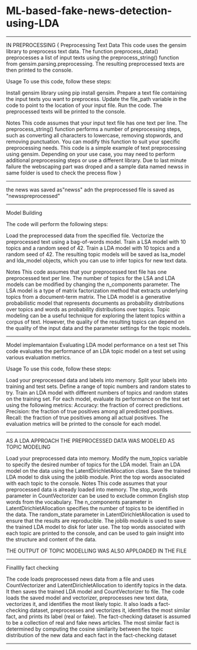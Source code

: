 # ML-based-fake-news-detection-using-LDA

*****************************************************************************************************************
IN PREPROCESSING
{
Preprocessing Text Data
This code uses the gensim library to preprocess text data. The function preprocess_data() preprocesses a list of input texts using the preprocess_string() function from gensim.parsing.preprocessing. The resulting preprocessed texts are then printed to the console.

Usage
To use this code, follow these steps:

Install gensim library using pip install gensim.
Prepare a text file containing the input texts you want to preprocess.
Update the file_path variable in the code to point to the location of your input file.
Run the code.
The preprocessed texts will be printed to the console.

Notes
This code assumes that your input text file has one text per line.
The preprocess_string() function performs a number of preprocessing steps, such as converting all characters to lowercase, removing stopwords, and removing punctuation. You can modify this function to suit your specific preprocessing needs.
This code is a simple example of text preprocessing using gensim. Depending on your use case, you may need to perform additional preprocessing steps or use a different library.
Due to last minute failure the webscaping part was droped and a sample data named newss in same folder is used to check the precess flow
}

*****************************************************************************************************************
the news was saved as"newss" adn the preprocessed file is saved as "newsspreprocessed"


*****************************************************************************************************************
Model Building

The code will perform the following steps:

Load the preprocessed data from the specified file.
Vectorize the preprocessed text using a bag-of-words model.
Train a LSA model with 10 topics and a random seed of 42.
Train a LDA model with 10 topics and a random seed of 42.
The resulting topic models will be saved as lsa_model and lda_model objects, which you can use to infer topics for new text data.

Notes
This code assumes that your preprocessed text file has one preprocessed text per line.
The number of topics for the LSA and LDA models can be modified by changing the n_components parameter.
The LSA model is a type of matrix factorization method that extracts underlying topics from a document-term matrix. The LDA model is a generative probabilistic model that represents documents as probability distributions over topics and words as probability distributions over topics.
Topic modeling can be a useful technique for exploring the latent topics within a corpus of text. However, the quality of the resulting topics can depend on the quality of the input data and the parameter settings for the topic models.

*****************************************************************************************************************

Model implemantaion 
Evaluating LDA model performance on a test set
This code evaluates the performance of an LDA topic model on a test set using various evaluation metrics.

Usage
To use this code, follow these steps:

Load your preprocessed data and labels into memory.
Split your labels into training and test sets.
Define a range of topic numbers and random states to try.
Train an LDA model with different numbers of topics and random states on the training set.
For each model, evaluate its performance on the test set using the following metrics:
Accuracy: the fraction of correct predictions.
Precision: the fraction of true positives among all predicted positives.
Recall: the fraction of true positives among all actual positives.
The evaluation metrics will be printed to the console for each model.

*****************************************************************************************************************
AS A LDA APPROACH THE PREPROCESSED DATA WAS MODELED AS TOPIC MODELING

Load your preprocessed data into memory.
Modify the num_topics variable to specify the desired number of topics for the LDA model.
Train an LDA model on the data using the LatentDirichletAllocation class.
Save the trained LDA model to disk using the joblib module.
Print the top words associated with each topic to the console.
Notes
This code assumes that your preprocessed data is already loaded into memory.
The stop_words parameter in CountVectorizer can be used to exclude common English stop words from the vocabulary.
The n_components parameter in LatentDirichletAllocation specifies the number of topics to be identified in the data.
The random_state parameter in LatentDirichletAllocation is used to ensure that the results are reproducible.
The joblib module is used to save the trained LDA model to disk for later use.
The top words associated with each topic are printed to the console, and can be used to gain insight into the structure and content of the data.

THE OUTPUT OF TOPIC MODELLING WAS ALSO APPLOADED IN THE FILE
*****************************************************************************************************************

Finalllly fact checking 

The code loads preprocessed news data from a file and uses CountVectorizer and LatentDirichletAllocation to identify topics in the data. It then saves the trained LDA model and CountVectorizer to file. The code loads the saved model and vectorizer, preprocesses new text data, vectorizes it, and identifies the most likely topic. It also loads a fact-checking dataset, preprocesses and vectorizes it, identifies the most similar fact, and prints its label (real or fake). The fact-checking dataset is assumed to be a collection of real and fake news articles. The most similar fact is determined by computing the cosine similarity between the topic distribution of the new data and each fact in the fact-checking dataset


*****************************************************************************************************************


